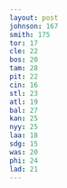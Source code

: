 ```yaml
---
layout: post
johnson: 167
smith: 175
tor: 17
cle: 22
bos: 20
tam: 28
pit: 22
cin: 16
stl: 23
atl: 19
bal: 27
kan: 25
nyy: 25
laa: 18
sdg: 15
was: 20
phi: 24
lad: 21
---
```

